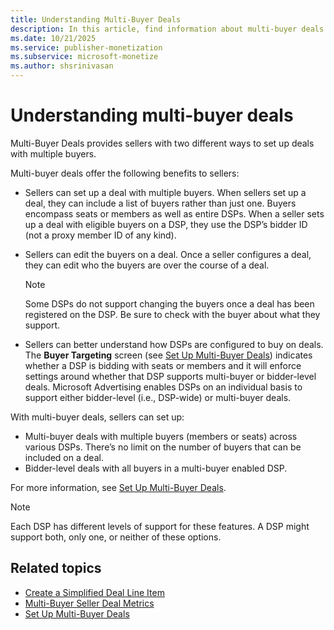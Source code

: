 ```yaml
---
title: Understanding Multi-Buyer Deals
description: In this article, find information about multi-buyer deals and the advantages that they offer to sellers.
ms.date: 10/21/2025
ms.service: publisher-monetization
ms.subservice: microsoft-monetize
ms.author: shsrinivasan
---
```


# Understanding multi-buyer deals

Multi-Buyer Deals provides sellers with two different ways to set up deals with multiple buyers.

Multi-buyer deals offer the following benefits to sellers:

- Sellers can set up a deal with multiple buyers. When sellers set up a deal, they can include a list of buyers rather than just one. Buyers encompass seats or members as well as entire DSPs. When a seller sets up a deal with eligible buyers on a DSP, they use the DSP’s bidder ID (not a proxy member ID of any kind).
- Sellers can edit the buyers on a deal. Once a seller configures a deal, they can edit who the buyers are over the course of a deal.

  > [!NOTE]
  > Some DSPs do not support changing the buyers once a deal has been registered on the DSP. Be sure to check with the buyer about what they support.

- Sellers can better understand how DSPs are configured to buy on deals. The **Buyer Targeting** screen (see [Set Up Multi-Buyer Deals](set-up-multi-buyer-deals.md)) indicates whether a DSP is bidding with seats or members and it will enforce settings around whether that DSP supports multi-buyer or bidder-level deals. Microsoft Advertising enables DSPs on an individual basis to support either bidder-level (i.e., DSP-wide) or multi-buyer deals.

With multi-buyer deals, sellers can set up:

- Multi-buyer deals with multiple buyers (members or seats) across various DSPs. There’s no limit on the number of buyers that can be included on a deal.
- Bidder-level deals with all buyers in a multi-buyer enabled DSP.

For more information, see [Set Up Multi-Buyer Deals](set-up-multi-buyer-deals.md).

> [!NOTE]
> Each DSP has different levels of support for these features. A DSP might support both, only one, or neither of these options.

## Related topics

- [Create a Simplified Deal Line Item](create-a-simplified-deal-line-item.md)
- [Multi-Buyer Seller Deal Metrics](multi-buyer-seller-deal-metrics.md)
- [Set Up Multi-Buyer Deals](set-up-multi-buyer-deals.md)
